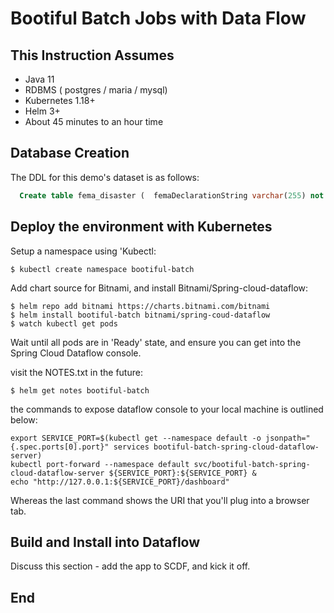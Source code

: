 # Bootiful Batch Jobs with Data Flow

## This Instruction Assumes

 * Java 11
 * RDBMS ( postgres / maria / mysql)
 * Kubernetes 1.18+
 * Helm 3+
 * About 45 minutes to an hour time
 
## Database Creation

The DDL for this demo's dataset is as follows:

```sql
  Create table fema_disaster (  femaDeclarationString varchar(255) not null, disasterNumber varchar(255) not null, state varchar(255) not null, declarationType varchar(255) not null, declarationDate varchar(255) not null, fyDeclared varchar(255) not null, incidentType varchar(255) not null, declarationTitle varchar(255) not null, ihProgramDeclared varchar(255) not null, iaProgramDeclared varchar(255) not null, paProgramDeclared varchar(255) not null, hmProgramDeclared varchar(255) not null, incidentBeginDate varchar(255) not null, incidentEndDate varchar(255) not null, disasterCloseoutDate varchar(255) not null, fipsStateCode varchar(255) not null, fipsCountyCode varchar(255) not null, placeCode varchar(255) not null, designatedArea varchar(255) not null, declarationRequestNumber varchar(255) not null, hash varchar(255) not null unique, lastRefresh varchar(255) not null, id varchar(255) not null );
```

## Deploy the environment with Kubernetes

Setup a namespace using 'Kubectl:
```shell script
$ kubectl create namespace bootiful-batch 
```

Add chart source for Bitnami, and install Bitnami/Spring-cloud-dataflow:

```shell script
$ helm repo add bitnami https://charts.bitnami.com/bitnami
$ helm install bootiful-batch bitnami/spring-coud-dataflow
$ watch kubectl get pods
```

Wait until all pods are in 'Ready' state, and ensure you can get into 
the Spring Cloud Dataflow console. 

visit the NOTES.txt in the future:

```shell script 
$ helm get notes bootiful-batch
```

the commands to expose dataflow console to your local machine is outlined below:

```shell script
export SERVICE_PORT=$(kubectl get --namespace default -o jsonpath="{.spec.ports[0].port}" services bootiful-batch-spring-cloud-dataflow-server)
kubectl port-forward --namespace default svc/bootiful-batch-spring-cloud-dataflow-server ${SERVICE_PORT}:${SERVICE_PORT} &
echo "http://127.0.0.1:${SERVICE_PORT}/dashboard"
```

Whereas the last command shows the URI that you'll plug into a browser tab.

## Build and Install into Dataflow

Discuss this section - add the app to SCDF, and kick it off.

## End





